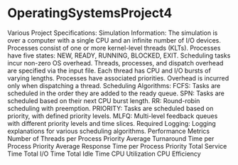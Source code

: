 # OperatingSystemsProject4

Various Project Specifications:
  Simulation Information:
    The simulation is over a computer with a single CPU and an infinite number of I/O devices.
    Processes consist of one or more kernel-level threads (KLTs).
    Processes have five states: NEW, READY, RUNNING, BLOCKED, EXIT.
    Scheduling tasks incur non-zero OS overhead.
    Threads, processes, and dispatch overhead are specified via the input file.
    Each thread has CPU and I/O bursts of varying lengths.
    Processes have associated priorities.
    Overhead is incurred only when dispatching a thread.
  Scheduling Algorithms:
    FCFS: Tasks are scheduled in the order they are added to the ready queue.
    SPN: Tasks are scheduled based on their next CPU burst length.
    RR: Round-robin scheduling with preemption.
    PRIORITY: Tasks are scheduled based on priority, with defined priority levels.
    MLFQ: Multi-level feedback queues with different priority levels and time slices.
  Required Logging:
    Logging explanations for various scheduling algorithms.
    Performance Metrics
    Number of Threads per Process Priority
    Average Turnaround Time per Process Priority
    Average Response Time per Process Priority
    Total Service Time
    Total I/O Time
    Total Idle Time
    CPU Utilization
    CPU Efficiency
